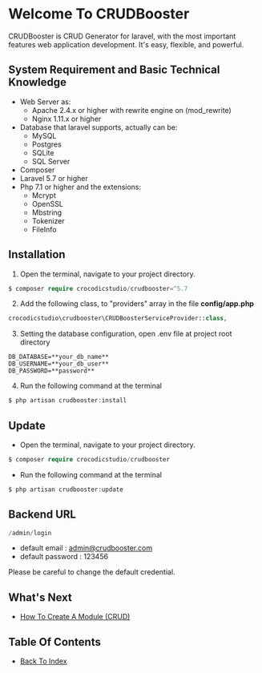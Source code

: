 # Welcome To CRUDBooster

CRUDBooster is CRUD Generator for laravel, with the most important features web application development. It's easy, flexible, and powerful.

## System Requirement and Basic Technical Knowledge
- Web Server as:
  - Apache 2.4.x or higher with rewrite engine on (mod_rewrite)  
  - Nginx 1.11.x or higher
- Database that laravel supports, actually can be:
  - MySQL
  - Postgres
  - SQLite
  - SQL Server
- Composer
- Laravel 5.7 or higher
- Php 7.1 or higher and the extensions:
  - Mcrypt
  - OpenSSL
  - Mbstring
  - Tokenizer
  - FileInfo

## Installation
1. Open the terminal, navigate to your project directory.
```php
$ composer require crocodicstudio/crudbooster=^5.7
```

2. Add the following class, to "providers" array in the file **config/app.php**
```php
crocodicstudio\crudbooster\CRUDBoosterServiceProvider::class,
```

3. Setting the database configuration, open .env file at project root directory
```
DB_DATABASE=**your_db_name**
DB_USERNAME=**your_db_user**
DB_PASSWORD=**password**
```

4. Run the following command at the terminal
```php
$ php artisan crudbooster:install
```

## Update
- Open the terminal, navigate to your project directory.
```php
$ composer require crocodicstudio/crudbooster
```
- Run the following command at the terminal
```php
$ php artisan crudbooster:update
```

## Backend URL
```php
/admin/login
```
- default email : admin@crudbooster.com
- default password : 123456

Please be careful to change the default credential.

## What's Next
- [How To Create A Module (CRUD)](./how-to-create-module.md)

## Table Of Contents
- [Back To Index](./index.md)
